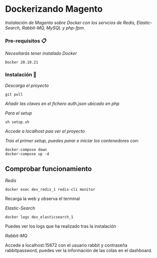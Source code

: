 # Dockerizando Magento

_Instalación de Magento sobre Docker con los servcios de Redis, Elastic-Search, Rabbit-MQ, MySQL y php-fpm._

### Pre-requisitos 📋

_Necesitarás tener instalado Docker_

```
Docker 20.10.21
```

### Instalación 🔧

_Descarga el proyecto_

```
git pull
```

_Añadir las claves en el fichero auth.json ubicado en php_

_Para el setup_

```
sh setup.sh
```

_Accede a localhost paa ver el proyecto_

_Tras el primer setup, puedes parar e iniciar los contenedores con:_

```
docker-compose down
docker-compose up -d
```

## Comprobar funcionamiento

_Redis_

```
docker exec dev_redis_1 redis-cli monitor
```
Recarga la web y observa el terminal

_Elastic-Search_

```
docker logs dev_elasticsearch_1
```
Puedes ver los logs que ha realizado tras la instalación

_Rabbit-MQ_

Accede a localhost:15672 con el usuario rabbit y contraseña rabbitpassword, puedes ver la información de las colas en el dashboard.
